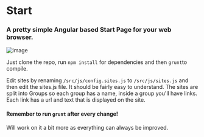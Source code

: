 # Start
### A pretty simple Angular based Start Page for your web browser.

![image](http://puu.sh/5pnFg.png)

Just clone the repo, run `npm install` for dependencies and then `grunt`to compile.

Edit sites by renaming `/src/js/config.sites.js` to `/src/js/sites.js` and then edit the sites.js file. It should be fairly easy to understand. The sites are split into Groups so each group has a name, inside a group you'll have links. Each link has a url and text that is displayed on the site.

#### Remember to run `grunt` after every change!

Will work on it a bit more as everything can always be improved.